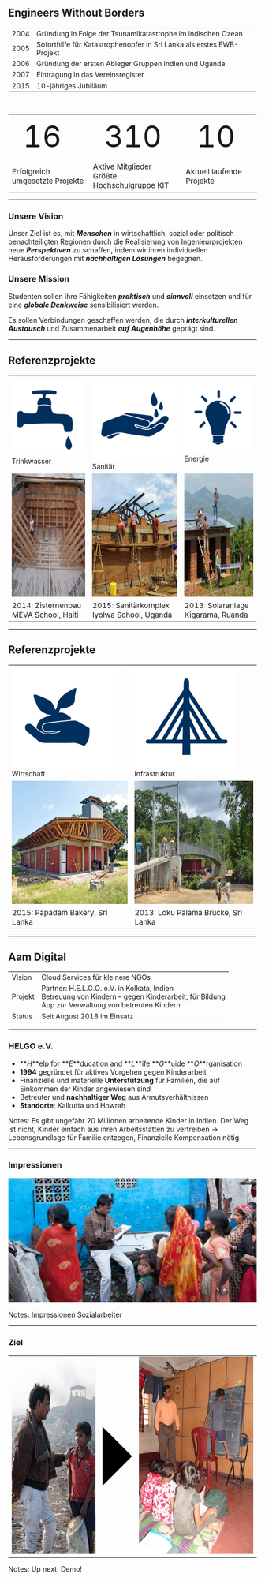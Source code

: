 ## Engineers Without Borders

<table class="clear first_bold">
<tr><td>2004</td><td>Gründung in Folge der Tsunamikatastrophe im indischen Ozean</td></tr>
<tr><td>2005</td><td>Soforthilfe für Katastrophenopfer in Sri Lanka als erstes EWB-Projekt</td></tr>
<tr><td>2006</td><td>Gründung der ersten Ableger Gruppen Indien und Uganda</td></tr>
<tr><td>2007</td><td>Eintragung in das Vereinsregister</td></tr>
<tr><td>2015</td><td>10-jähriges Jubiläum</td></tr>
</table>

<br>
<table class="clear centered padded">
<tr style="font-size: 60px;"><td>16</td><td>310</td><td>10</td></tr>
<tr style="font-size: 15px;"><td>Erfolgreich umgesetzte Projekte</td><td>Aktive Mitglieder<br>Größte Hochschulgruppe KIT</td><td>Aktuell laufende Projekte</td></tr>
</table>

---

### Unsere Vision

Unser Ziel ist es, mit **_Menschen_** in wirtschaftlich, sozial oder politisch benachteiligten
Regionen durch die Realisierung von Ingenieurprojekten neue  **_Perspektiven_**
 zu schaffen, indem wir ihren individuellen Herausforderungen mit **_nachhaltigen
 Lösungen_** begegnen. 

### Unsere Mission

Studenten sollen ihre Fähigkeiten **_praktisch_** und **_sinnvoll_** einsetzen und
 für eine **_globale Denkweise_** sensibilisiert werden.

Es sollen Verbindungen geschaffen werden, die durch **_interkulturellen Austausch_**
 und Zusammenarbeit **_auf Augenhöhe_** geprägt sind.
  
---

## Referenzprojekte

<table class="clear centered padded">
    <tr>
        <td><img src="img/Logo-Wasserhahn.png" class="icon"> Trinkwasser</td>
        <td><img src="img/Icon-Sanitaer.png" class="icon">Sanitär</td>
        <td><img src="img/Icon-Energie.png" class="icon">Energie</td>
    </tr>
     <tr>
        <td><img src="img/Meva-Zisterne.jpg" height="250px"></td>
        <td><img src="img/Iyolwa-Sanitaer.jpg" height="250px"></td>
        <td><img src="img/Ruanda-Solaranlage.jpg" height="250px"></td>
     </tr>
     <tr style="font-size: 15px">
         <td>2014: Zisternenbau MEVA School, Haiti</td>
         <td>2015: Sanitärkomplex Iyolwa School, Uganda</td>
         <td>2013: Solaranlage Kigarama, Ruanda</td>
      </tr>   
</table>

---

## Referenzprojekte

<table class="clear centered padded">
    <tr>
        <td><img src="img/Icon-Wirtschaft.png" class="icon"> Wirtschaft</td>
        <td><img src="img/Icon-Infrastruktur.png" class="icon">Infrastruktur</td>
    </tr>
     <tr>
        <td><img src="img/Bakery.jpg" height="250px"></td>
        <td><img src="img/Bruecke.jpg" height="250px"></td>
     </tr>
     <tr style="font-size: 15px">
         <td>2015: Papadam Bakery, Sri Lanka</td>
         <td>2013: Loku Palama Brücke, Sri Lanka</td>
     </tr>   
</table>


---

## Aam Digital

<table class="clear first_bold">
<tr>
    <td>Vision</td>
    <td>Cloud Services für kleinere NGOs</td>
</tr>
<tr>
    <td>Projekt</td>
    <td>Partner: H.E.L.G.O. e.V. in Kolkata, Indien<br>Betreuung von Kindern – gegen Kinderarbeit, für Bildung<br>App zur Verwaltung von betreuten Kindern</td>
</tr>
    <td>Status</td>
    <td>Seit August 2018 im Einsatz</td>
</tr>
</table>

----

### HELGO e.V.

- **_H_**elp for **_E_**ducation and **_L_**ife **_G_**uide **_O_**rganisation
- **1994** gegründet für aktives Vorgehen gegen Kinderarbeit
- Finanzielle und materielle **Unterstützung** für Familien, die auf Einkommen der Kinder angewiesen sind
- Betreuter und **nachhaltiger Weg** aus Armutsverhältnissen
- **Standorte**: Kalkutta und Howrah

Notes:
Es gibt ungefähr 20 Millionen arbeitende Kinder in Indien. 
Der Weg ist nicht, Kinder einfach aus ihren Arbeitsstätten zu vertreiben -> Lebensgrundlage für Familie entzogen, Finanzielle Kompensation nötig

----

### Impressionen

![Sozialarbeiter](img/Sozialarbeiter1.png)

Notes:
Impressionen Sozialarbeiter

----

### Ziel

<table class="clear centered padded">
     <tr>
        <td><img src="img/Sozialarbeiter2.png" height="400px"></td>
        <td><div style="
            border-top: 60px solid transparent;
            border-bottom: 60px solid transparent;
            border-left: 60px solid black;
            width: 0;
            height: 0;"
            ></div</td>
        <td><img src="img/Coaching2.jpg" height="400px"></td>
     </tr>
</table>

Notes:
Up next: Demo!
